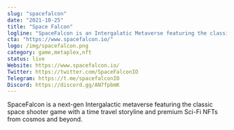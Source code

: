 ```yaml
---
slug: "spacefalcon"
date: "2021-10-25"
title: "Space Falcon"
logline: "SpaceFalcon is an Intergalatic Metaverse featuring the classic space shooter game and curated SciFi NFTs"
cta: "https://www.spacefalcon.io/"
logo: /img/spacefalcon.png
category: game,metaplex,nft
status: live
Website: https://www.spacefalcon.io/
Twitter: https://twitter.com/SpaceFalconIO
Telegram: https://t.me/spacefalconIO
Discord: https://discord.gg/AN7fpbmK
---
```


SpaceFalcon is a next-gen Intergalactic metaverse featuring the classic space shooter game with a time travel storyline and premium Sci-Fi NFTs from cosmos and beyond.
